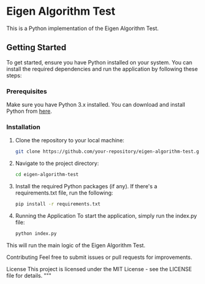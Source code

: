 # Eigen Algorithm Test

This is a Python implementation of the Eigen Algorithm Test.

## Getting Started

To get started, ensure you have Python installed on your system. You can install the required dependencies and run the application by following these steps:

### Prerequisites

Make sure you have Python 3.x installed. You can download and install Python from [here](https://www.python.org/downloads/).

### Installation

1. Clone the repository to your local machine:

   ```bash
   git clone https://github.com/your-repository/eigen-algorithm-test.git

2. Navigate to the project directory:

    ```bash
    cd eigen-algorithm-test
3. Install the required Python packages (if any). If there's a requirements.txt file, run the following:

    ```bash
    pip install -r requirements.txt

4. Running the Application
To start the application, simply run the index.py file:

    ```bash
    python index.py

This will run the main logic of the Eigen Algorithm Test.

Contributing
Feel free to submit issues or pull requests for improvements.

License
This project is licensed under the MIT License - see the LICENSE file for details. """